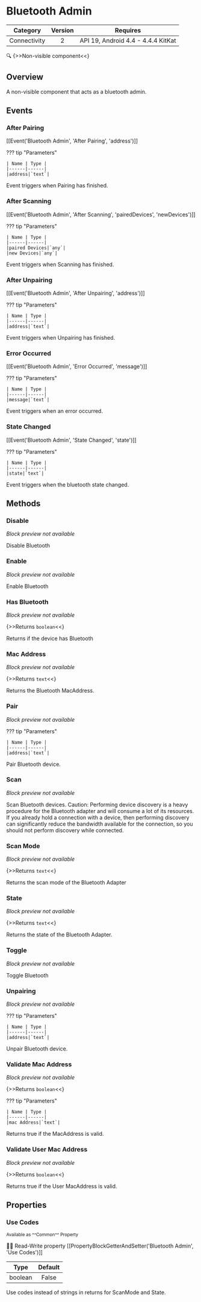# Bluetooth Admin

| Category | Version | Requires |
|:--------:|:-------:|:--------:|
|Connectivity|2|API 19, Android 4.4 - 4.4.4 KitKat|

:mag: {>>Non-visible component<<}

## Overview

A non-visible component that acts as a bluetooth admin.

## Events

### After Pairing

[[Event('Bluetooth Admin', 'After Pairing', 'address')]]

??? tip "Parameters"

    | Name | Type |
    |------|------|
    |address|`text`|


Event triggers when Pairing has finished.

### After Scanning

[[Event('Bluetooth Admin', 'After Scanning', 'pairedDevices', 'newDevices')]]

??? tip "Parameters"

    | Name | Type |
    |------|------|
    |paired Devices|`any`|
    |new Devices|`any`|


Event triggers when Scanning has finished.

### After Unpairing

[[Event('Bluetooth Admin', 'After Unpairing', 'address')]]

??? tip "Parameters"

    | Name | Type |
    |------|------|
    |address|`text`|


Event triggers when Unpairing has finished.

### Error Occurred

[[Event('Bluetooth Admin', 'Error Occurred', 'message')]]

??? tip "Parameters"

    | Name | Type |
    |------|------|
    |message|`text`|


Event triggers when an error occurred.

### State Changed

[[Event('Bluetooth Admin', 'State Changed', 'state')]]

??? tip "Parameters"

    | Name | Type |
    |------|------|
    |state|`text`|


Event triggers when the bluetooth state changed.

## Methods

### Disable

_Block preview not available_

Disable Bluetooth

### Enable

_Block preview not available_

Enable Bluetooth

### Has Bluetooth

_Block preview not available_

{>>Returns `boolean`<<}

Returns if the device has Bluetooth

### Mac Address

_Block preview not available_

{>>Returns `text`<<}

Returns the Bluetooth MacAddress.

### Pair

_Block preview not available_

??? tip "Parameters"

    | Name | Type |
    |------|------|
    |address|`text`|


Pair Bluetooth device.

### Scan

_Block preview not available_

Scan Bluetooth devices. Caution: Performing device discovery is a heavy procedure for the Bluetooth adapter and will consume a lot of its resources. If you already hold a connection with a device, then performing discovery can significantly reduce the bandwidth available for the connection, so you should not perform discovery while connected.

### Scan Mode

_Block preview not available_

{>>Returns `text`<<}

Returns the scan mode of the Bluetooth Adapter

### State

_Block preview not available_

{>>Returns `text`<<}

Returns the state of the Bluetooth Adapter.

### Toggle

_Block preview not available_

Toggle Bluetooth

### Unpairing

_Block preview not available_

??? tip "Parameters"

    | Name | Type |
    |------|------|
    |address|`text`|


Unpair Bluetooth device.

### Validate Mac Address

_Block preview not available_

{>>Returns `boolean`<<}

??? tip "Parameters"

    | Name | Type |
    |------|------|
    |mac Address|`text`|


Returns true if the MacAddress is valid.

### Validate User Mac Address

_Block preview not available_

{>>Returns `boolean`<<}

Returns true if the User MacAddress is valid.

## Properties

### Use Codes

<small>Available as ^^Common^^ Property</small>

:eyes::pencil: Read-Write property
[[PropertyBlockGetterAndSetter('Bluetooth Admin', 'Use Codes')]]

| Type | Default |
|:----:|:-------:|
|boolean|False|

Use codes instead of strings in returns for ScanMode and State.